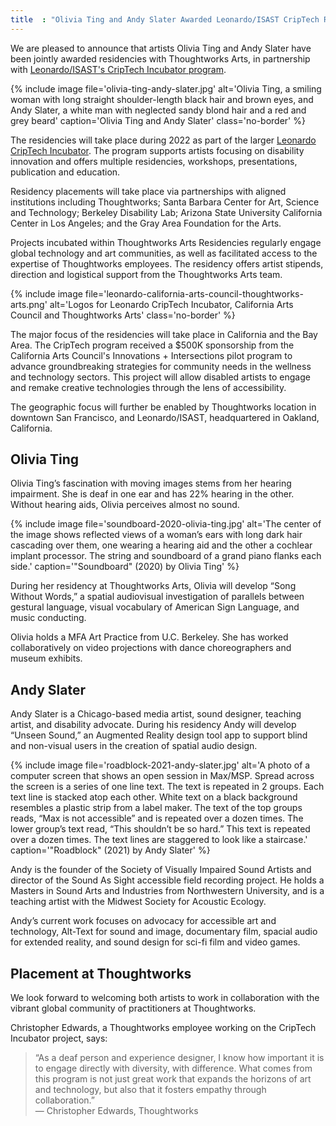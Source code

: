 ```yaml
---
title  : "Olivia Ting and Andy Slater Awarded Leonardo/ISAST CripTech Residencies"
---
```

We are pleased to announce that artists Olivia Ting and Andy Slater have been jointly awarded residencies with Thoughtworks Arts, in partnership with [Leonardo/ISAST's CripTech Incubator program](https://thoughtworksarts.io/blog/criptech-partnership-leonardo-isast/).

{% include image file='olivia-ting-andy-slater.jpg'
   alt='Olivia Ting, a smiling woman with long straight shoulder-length black hair and brown eyes, and Andy Slater, a white man with neglected sandy blond hair and a red and grey beard'
   caption='Olivia Ting and Andy Slater'
   class='no-border' %}

The residencies will take place during 2022 as part of the larger [Leonardo CripTech Incubator](https://leonardo.info/criptech). The program supports artists focusing on disability innovation and offers multiple residencies, workshops, presentations, publication and education.

<!--excerpt-ends-->

Residency placements will take place via partnerships with aligned institutions including Thoughtworks; Santa Barbara Center for Art, Science and Technology; Berkeley Disability Lab; Arizona State University California Center in Los Angeles; and the Gray Area Foundation for the Arts.

Projects incubated within Thoughtworks Arts Residencies regularly engage global technology and art communities, as well as facilitated access to the expertise of Thoughtworks employees. The residency offers artist stipends, direction and logistical support from the Thoughtworks Arts team.

{% include image file='leonardo-california-arts-council-thoughtworks-arts.png'
   alt='Logos for Leonardo CripTech Incubator, California Arts Council and Thoughtworks Arts'
   class='no-border' %}

The major focus of the residencies will take place in California and the Bay Area. The CripTech program received a $500K sponsorship from the California Arts Council's Innovations + Intersections pilot program to advance groundbreaking strategies for community needs in the wellness and technology sectors. This project will allow  disabled artists to engage and remake creative technologies through the lens of accessibility.

The geographic focus will further be enabled by Thoughtworks location in downtown San Francisco, and Leonardo/ISAST, headquartered in Oakland, California.

## Olivia Ting
Olivia Ting’s fascination with moving images stems from her hearing impairment. She is deaf in one ear and has 22% hearing in the other. Without hearing aids, Olivia perceives almost no sound.

{% include image file='soundboard-2020-olivia-ting.jpg'
   alt='The center of the image shows reflected views of a woman’s ears with long dark hair cascading over them, one wearing a hearing aid and the other a cochlear implant processor. The string and soundboard of a grand piano flanks each side.'
   caption='"Soundboard" (2020) by Olivia Ting' %}

During her residency at Thoughtworks Arts, Olivia will develop “Song Without Words,” a spatial audiovisual investigation of parallels between gestural language, visual vocabulary of American Sign Language, and music conducting.

Olivia holds a MFA Art Practice from U.C. Berkeley. She has worked collaboratively on video projections with dance choreographers and museum exhibits.

## Andy Slater
Andy Slater is a Chicago-based media artist, sound designer, teaching artist, and disability advocate. During his residency Andy will develop “Unseen Sound,” an Augmented Reality design tool app to support blind and non-visual users in the creation of spatial audio design.

{% include image file='roadblock-2021-andy-slater.jpg'
   alt='A photo of a computer screen that shows an open session in Max/MSP. Spread across the screen is a series of one line text. The text is repeated in 2 groups. Each text line is stacked atop each other. White text on a black background resembles a plastic strip from a label maker. The text of the top groups reads, “Max is not accessible” and is repeated over a dozen times. The lower group’s text read, “This shouldn’t be so hard.” This text is repeated over a dozen times. The text lines are staggered to look like a staircase.'
   caption='"Roadblock" (2021) by Andy Slater' %}

Andy is the founder of the Society of Visually Impaired Sound Artists and director of the Sound As Sight accessible field recording project.  He holds a Masters in Sound Arts and Industries from Northwestern University, and is a teaching artist with the Midwest Society for Acoustic Ecology.

Andy’s current work focuses on advocacy for accessible art and technology, Alt-Text for sound and image, documentary film, spacial audio for extended reality, and sound design for sci-fi film and video games.

## Placement at Thoughtworks

We look forward to welcoming both artists to work in collaboration with the vibrant global community of practitioners at Thoughtworks.

Christopher Edwards, a Thoughtworks employee working on the CripTech Incubator project, says:

> “As a deaf person and experience designer, I know how important it is to engage directly with diversity, with difference. What comes from this program is not just great work that expands the horizons of art and technology, but also that it fosters empathy through collaboration.”<br><span class='quotee'>— Christopher Edwards, Thoughtworks</span>

